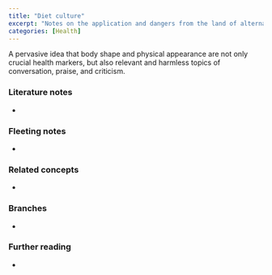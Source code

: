 ```yaml
---
title: "Diet culture"
excerpt: "Notes on the application and dangers from the land of alternative facts"
categories: [Health]
---
```

A pervasive idea that body shape and physical appearance are not only crucial health markers, but also relevant and harmless topics of conversation, praise, and criticism.


### Literature notes
- 

### Fleeting notes
- 

### Related concepts
- 

### Branches
- 

### Further reading
- 
